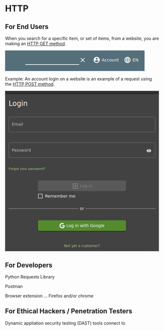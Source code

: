 # HTTP


## For End Users

When you search for a specific item, or set of items, from a website, you are making an [HTTP GET method](https://developer.mozilla.org/en-US/docs/Web/HTTP/Methods/GET). 

![Juice Shop Search Empty](/juiceshop-product-search-empty.png)

Example:  An account login on a website is an example of a request using the [HTTP POST method](https://developer.mozilla.org/en-US/docs/Web/HTTP/Methods/POST). 

![Juice Shop Login Form](/juice-shop-login.png)


## For Developers

Python Requests Library

Postman

Browser extension ... Firefox and/or chrome


## For Ethical Hackers / Penetration Testers 

Dynamic appliation security testing (DAST) tools connect to
